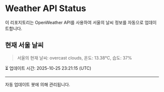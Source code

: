 
# Weather API Status

이 리포지토리는 OpenWeather API를 사용하여 서울의 날씨 정보를 자동으로 업데이트합니다.

## 현재 서울 날씨
> 서울의 현재 날씨: overcast clouds, 온도: 13.38°C, 습도: 37%

⏳ 업데이트 시간: 2025-10-25 23:21:15 (UTC)

---
자동 업데이트 봇에 의해 관리됩니다.
